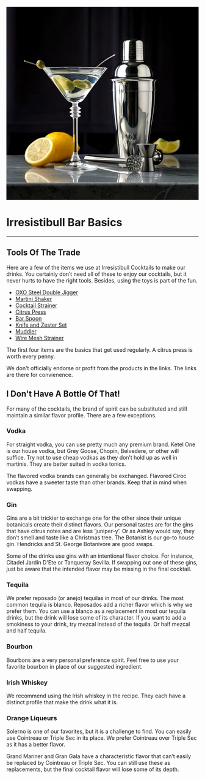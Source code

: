 ![Irresistibull Bar Basics](../img/martini-and-shaker.jpg 'Irresistibull Bar Basics')

# Irresistibull Bar Basics

---

## Tools Of The Trade

Here are a few of the items we use at Irresistibull Cocktails to make our drinks. You certainly don’t need all of these to enjoy our cocktails, but it never hurts to have the right tools. Besides, using the toys is part of the fun.

- [OXO Steel Double Jigger][1]
- [Martini Shaker][8]
- [Cocktail Strainer][9]
- [Citrus Press][6]
- [Bar Spoon][3]
- [Knife and Zester Set][4]
- [Muddler][5]
- [Wire Mesh Strainer][7]

The first four items are the basics that get used regularly. A citrus press is worth every penny.

We don't officially endorse or profit from the products in the links. The links are there for convienence.

## I Don't Have A Bottle Of That!

For many of the cocktails, the brand of spirit can be substituted and still maintain a similar flavor profile. There are a few exceptions.

### Vodka

For straight vodka, you can use pretty much any premium brand. Ketel One is our house vodka, but Grey Goose, Chopin, Belvedere, or other will suffice. Try not to use cheap vodkas as they don’t hold up as well in martinis. They are better suited in vodka tonics.

The flavored vodka brands can generally be exchanged. Flavored Ciroc vodkas have a sweeter taste than other brands. Keep that in mind when swapping.

### Gin

Gins are a bit trickier to exchange one for the other since their unique botanicals create their distinct flavors. Our personal tastes are for the gins that have citrus notes and are less ‘juniper-y’. Or as Ashley would say, they don’t smell and taste like a Christmas tree. The Botanist is our go-to house gin. Hendricks and St. George Botanivore are good swaps.

Some of the drinks use gins with an intentional flavor choice. For instance, Citadel Jardin D'Ete or Tanqueray Sevilla. If swapping out one of these gins, just be aware that the intended flavor may be missing in the final cocktail.

### Tequila

We prefer reposado (or anejo) tequilas in most of our drinks. The most common tequila is blanco. Reposados add a richer flavor which is why we prefer them. You can use a blanco as a replacement in most our tequila drinks, but the drink will lose some of its character. If you want to add a smokiness to your drink, try mezcal instead of the tequila. Or half mezcal and half tequila.

### Bourbon

Bourbons are a very personal preference spirit. Feel free to use your favorite bourbon in place of our suggested ingredient.

### Irish Whiskey

We recommend using the Irish whiskey in the recipe. They each have a distinct profile that make the drink what it is.

### Orange Liqueurs

Solerno is one of our favorites, but it is a challenge to find. You can easily use Cointreau or Triple Sec in its place. We prefer Cointreau over Triple Sec as it has a better flavor.

Grand Mariner and Gran Gala have a characteristic flavor that can’t easily be replaced by Cointreau or Triple Sec. You can still use these as replacements, but the final cocktail flavor will lose some of its depth.

[1]: https://www.amazon.com/OXO-3105000-Double-Jigger-3-Inch/dp/B0036X4YOG/ref=sr_1_1
[3]: https://www.amazon.com/Briout-Cocktail-Stirrers-Stainless-2-Pieces/dp/B086YGF75J
[4]: https://www.williams-sonoma.com/products/bartenders-knife-and-zester-set/
[5]: https://www.amazon.com/Stainless-Steel-Muddler-Professional-Fashioned/dp/B0999P43J3/ref=asc_df_B0999P43J3
[6]: https://www.williams-sonoma.com/products/chefn-citrus-press/
[7]: https://www.amazon.com/Cocktail-Strainer-Stainless-Conical-Professional/dp/B07BWM6KQB/ref=asc_df_B07BWM6KQB
[8]: https://www.amazon.com/Etens-Cocktail-Professional-Stainless-Bartending/dp/B08GC7LN1R
[9]: https://www.amazon.com/Professional-Hawthorne-Cocktail-Strainer-Mixologists/dp/B08BKLPC36
